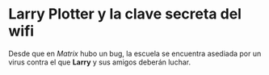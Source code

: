 # Larry Plotter y la clave secreta del wifi

Desde que en *Matrix* hubo un bug, la escuela se encuentra asediada por un virus
contra el que **Larry** y sus amigos deberán luchar. 